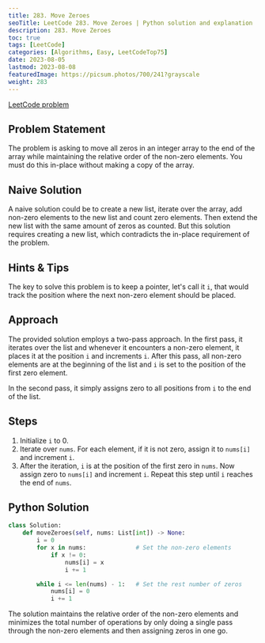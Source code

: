 ```yaml
---
title: 283. Move Zeroes
seoTitle: LeetCode 283. Move Zeroes | Python solution and explanation
description: 283. Move Zeroes
toc: true
tags: [LeetCode]
categories: [Algorithms, Easy, LeetCodeTop75]
date: 2023-08-05
lastmod: 2023-08-08
featuredImage: https://picsum.photos/700/241?grayscale
weight: 283
---
```


[LeetCode problem](https://leetcode.com/problems/move-zeroes/)

## Problem Statement

The problem is asking to move all zeros in an integer array to the end of the array while maintaining the relative order of the non-zero elements. You must do this in-place without making a copy of the array.

## Naive Solution

A naive solution could be to create a new list, iterate over the array, add non-zero elements to the new list and count zero elements. Then extend the new list with the same amount of zeros as counted. But this solution requires creating a new list, which contradicts the in-place requirement of the problem.

## Hints & Tips

The key to solve this problem is to keep a pointer, let's call it `i`, that would track the position where the next non-zero element should be placed.

## Approach

The provided solution employs a two-pass approach. In the first pass, it iterates over the list and whenever it encounters a non-zero element, it places it at the position `i` and increments `i`. After this pass, all non-zero elements are at the beginning of the list and `i` is set to the position of the first zero element.

In the second pass, it simply assigns zero to all positions from `i` to the end of the list.

## Steps

1. Initialize `i` to 0.
2. Iterate over `nums`. For each element, if it is not zero, assign it to `nums[i]` and increment `i`.
3. After the iteration, `i` is at the position of the first zero in `nums`. Now assign zero to `nums[i]` and increment `i`. Repeat this step until `i` reaches the end of `nums`.

## Python Solution

```python
class Solution:
    def moveZeroes(self, nums: List[int]) -> None:
        i = 0
        for x in nums:              # Set the non-zero elements
            if x != 0:
                nums[i] = x
                i += 1

        while i <= len(nums) - 1:   # Set the rest number of zeros
            nums[i] = 0
            i += 1
```

The solution maintains the relative order of the non-zero elements and minimizes the total number of operations by only doing a single pass through the non-zero elements and then assigning zeros in one go.
